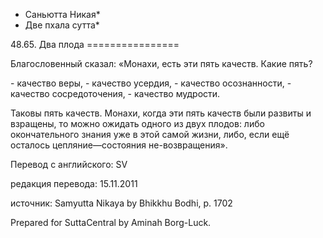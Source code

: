 * Саньютта Никая*
* Две пхала сутта*

48\.65\. Два плода
\=\=\=\=\=\=\=\=\=\=\=\=\=\=\=\=

Благословенный сказал: «Монахи, есть эти пять качеств\. Какие пять?

\- качество веры,
\- качество усердия,
\- качество осознанности,
\- качество сосредоточения,
\- качество мудрости\.

Таковы пять качеств\. Монахи, когда эти пять качеств были развиты и взращены, то можно ожидать одного из двух плодов: либо окончательного знания уже в этой самой жизни, либо, если ещё осталось цепляние—состояния не\-возвращения»\.

Перевод с английского: SV

редакция перевода: 15\.11\.2011

источник: Samyutta Nikaya by Bhikkhu Bodhi, p\. 1702

Prepared for SuttaCentral by Aminah Borg\-Luck\.